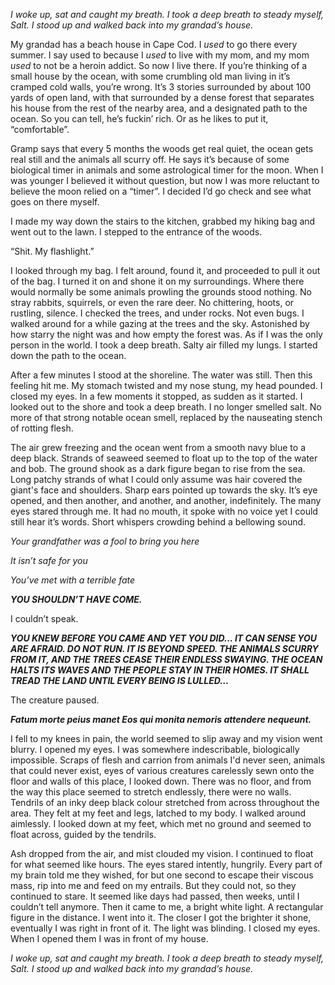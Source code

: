    *I woke up, sat and caught my breath. I took a deep breath to steady myself, Salt. I stood up and walked back into my grandad’s house.*

   My grandad has a beach house in Cape Cod. I *used* to go there every summer. I say used to because I *used* to live with my mom, and my mom *used* to not be a heroin addict. So now I live there. If you’re thinking of a small house by the ocean, with some crumbling old man living in it’s cramped cold walls, you’re wrong. It’s 3 stories surrounded by about 100 yards of open land, with that surrounded by a dense forest that separates his house from the rest of the nearby area, and a designated path to the ocean. So you can tell, he’s fuckin’ rich. Or as he likes to put it, “comfortable”. 

   Gramp says that every 5 months the woods get real quiet, the ocean gets real still and the animals all scurry off. He says it’s because of some biological timer in animals and some astrological timer for the moon. When I was younger I believed it without question, but now I was more reluctant to believe the moon relied on a “timer”. I decided I’d go check and see what goes on there myself.

   I made my way down the stairs to the kitchen, grabbed my hiking bag and went out to the lawn. I stepped to the entrance of the woods.

“Shit. My flashlight.”

   I looked through my bag. I felt around, found it, and proceeded to pull it out of the bag. I turned it on and shone it on my surroundings. Where there would normally be some animals prowling the grounds stood nothing. No stray rabbits, squirrels, or even the rare deer. No chittering, hoots, or rustling, silence. I checked the trees, and under rocks. Not even bugs. I walked around for a while gazing at the trees and the sky. Astonished by how starry the night was and how empty the forest was. As if I was the only person in the world. I took a deep breath. Salty air filled my lungs. I started down the path to the ocean. 

   After a few minutes I stood at the shoreline. The water was still. Then this feeling hit me. My stomach twisted and my nose stung, my head pounded. I closed my eyes. In a few moments it stopped, as sudden as it started. I looked out to the shore and took a deep breath. I no longer smelled salt. No more of that strong notable ocean smell, replaced by the nauseating stench of rotting flesh.

  The air grew freezing and the ocean went from a smooth navy blue to a deep black. Strands of seaweed seemed to float up to the top of the water and bob. The ground shook as a dark figure began to rise from the sea. Long patchy strands of what I could only assume was hair covered the giant's face and shoulders. Sharp ears pointed up towards the sky. It’s eye opened, and then another, and another, and another, indefinitely. The many eyes stared through me. It had no mouth, it spoke with no voice yet I could still hear it’s words. Short whispers crowding behind a bellowing sound.

*Your grandfather was a fool to bring you here*

*It isn’t safe for you*

*You’ve met with a terrible fate*

***YOU SHOULDN’T HAVE COME.***

  I couldn’t speak.

   ***YOU KNEW BEFORE YOU CAME AND YET YOU DID... IT CAN SENSE YOU ARE AFRAID. DO NOT RUN. IT IS BEYOND SPEED. THE ANIMALS SCURRY FROM IT, AND THE TREES CEASE THEIR ENDLESS SWAYING. THE OCEAN HALTS ITS WAVES AND THE PEOPLE STAY IN THEIR HOMES. IT SHALL TREAD THE LAND UNTIL EVERY BEING IS LULLED…*** 

The creature paused.

***Fatum morte peius manet Eos qui monita nemoris attendere nequeunt.***

I fell to my knees in pain, the world seemed to slip away and my vision went blurry. I opened my eyes. I was somewhere indescribable, biologically impossible. Scraps of flesh and carrion from animals I'd never seen, animals that could never exist, eyes of various creatures carelessly sewn onto the floor and walls of this place, I looked down. There was no floor, and from the way this place seemed to stretch endlessly, there were no walls. Tendrils of an inky deep black colour stretched from across throughout the area. They felt at my feet  and legs, latched to my body. I walked around aimlessly. I looked down at my feet, which met no ground and seemed to float across, guided by the tendrils. 

Ash dropped from the air, and mist clouded my vision. I continued to float for what seemed like hours. The eyes stared intently, hungrily. Every part of my brain told me they wished, for but one second to escape their viscous mass, rip into me and feed on my entrails. But they could not, so they continued to stare. It seemed like days had passed, then weeks, until I couldn’t tell anymore. Then it came to me, a bright white light. A rectangular figure in the distance. I went into it. The closer I got the brighter it shone, eventually I was right in front of it. The light was blinding. I closed my eyes. When I opened them I was in front of my house. 

*I woke up, sat and caught my breath. I took a deep breath to steady myself, Salt. I stood up and walked back into my grandad’s house.*